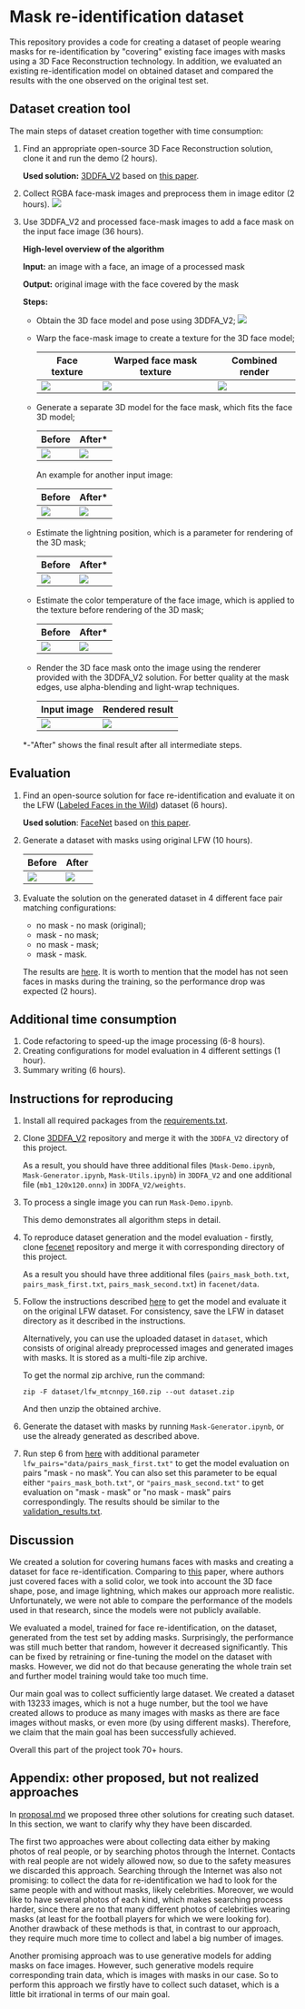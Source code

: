 # Mask re-identification dataset

This repository provides a code for creating a dataset of people wearing masks for re-identification by "covering" existing face images with masks using a 3D Face Reconstruction technology.
In addition, we evaluated an existing re-identification model on obtained dataset and compared the results with the one observed on the original test set.

## Dataset creation tool

The main steps of dataset creation together with time consumption:

  1. Find an appropriate open-source 3D Face Reconstruction solution, clone it and run the demo (2 hours).

     **Used solution:** [3DDFA_V2](https://github.com/cleardusk/3DDFA_V2) based on [this paper](https://arxiv.org/abs/2009.09960).

  2. Collect RGBA face-mask images and preprocess them in image editor (2 hours).
     ![](images/main/masks.png)

  3. Use 3DDFA_V2 and processed face-mask images to add a face mask on the input face image (36 hours).

     **High-level overview of the algorithm**

     **Input:** an image with a face, an image of a processed mask

     **Output:** original image with the face covered by the mask

     **Steps:**
      - Obtain the 3D face model and pose using 3DDFA_V2;
          ![](images/introduction/borat2.jpg)
      - Warp the face-mask image to create a texture for the 3D face model;

          |Face texture | Warped face mask texture| Combined render |
          |------|------| ------- |
          |![](images/main/uv_borat__texture.png) |![](images/main/uv_mask_400.png) |![](images/main/render_borat__blended_image_light_wrapping__default_model_400.png) |
      - Generate a separate 3D model for the face mask, which fits the face 3D model;

          |Before| After*|
          |------|------|
          |![](images/main/render_borat__blended_image_light_wrapping__default_model.png) |![](images/main/render_borat__blended_image_light_wrapping.png)|

          An example for another input image:

          |Before| After*|
          |------|------|
          |![](images/main/render_messi__blended_image_light_wrapping__default_model.png) |![](images/main/render_messi__blended_image_light_wrapping.png)|
      - Estimate the lightning position, which is a parameter for rendering of the 3D mask;

          |Before| After*|
          |------|------|
          |![](images/main/render_borat__blended_image_light_wrapping__default_light.png) |![](images/main/render_borat__blended_image_light_wrapping.png)|
      - Estimate the color temperature of the face image, which is applied to the texture before rendering of the 3D mask;

          |Before| After*|
          |------|------|
          |![](images/main/render_borat__blended_image_light_wrapping__default_color_temp.png) |![](images/main/render_borat__blended_image_light_wrapping.png)|
      - Render the 3D face mask onto the image using the renderer provided with the 3DDFA_V2 solution. For better quality at the mask edges, use alpha-blending and light-wrap techniques.

          |Input image| Rendered result|
          |------|------|
          |![](images/main/input_borat.png) |![](images/main/render_borat__blended_image_light_wrapping.png)|

       *-"After" shows the final result after all intermediate steps.

## Evaluation

  1. Find an open-source solution for face re-identification and evaluate it on the LFW ([Labeled Faces in the Wild](http://vis-www.cs.umass.edu/lfw/)) dataset (6 hours).

     **Used solution**: [FaceNet](https://github.com/davidsandberg/facenet) based on [this paper](https://arxiv.org/abs/1503.03832).

  2. Generate a dataset with masks using original LFW (10 hours).

     |Before| After|
     |------|------|
     |![](images/main/lfw_before.jpg) |![](images/main/lfw_after.jpg)|
  3. Evaluate the solution on the generated dataset in 4 different face pair matching configurations:
      * no mask - no mask (original);
      * mask - no mask;
      * no mask - mask;
      * mask - mask.

      The results are [here](validation_results.txt). It is worth to mention that the model has not seen faces in masks during the training, so the performance drop was expected (2 hours).

## Additional time consumption

  1. Code refactoring to speed-up the image processing (6-8 hours).
  2. Creating configurations for model evaluation in 4 different settings (1 hour).
  3. Summary writing (6 hours).

## Instructions for reproducing

  1. Install all required packages from the [requirements.txt](requirements.txt).
  2. Clone [3DDFA_V2](https://github.com/cleardusk/3DDFA_V2) repository and merge it with the `3DDFA_V2` directory of this project.

     As a result, you should have three additional files (`Mask-Demo.ipynb`, `Mask-Generator.ipynb`, `Mask-Utils.ipynb`) in `3DDFA_V2` and one additional file (`mb1_120x120.onnx`) in `3DDFA_V2/weights`.
  3. To process a single image you can run `Mask-Demo.ipynb`.

     This demo demonstrates all algorithm steps in detail.
  4. To reproduce dataset generation and the model evaluation - firstly, clone [fecenet](https://github.com/davidsandberg/facenet) repository and merge it with corresponding directory of this project.

     As a result you should have three additional files (`pairs_mask_both.txt`, `pairs_mask_first.txt`, `pairs_mask_second.txt`) in `facenet/data`.
  5. Follow the instructions described [here](https://github.com/davidsandberg/facenet/wiki/Validate-on-lfw) to get the model and evaluate it on the original LFW dataset. For consistency, save the LFW in dataset directory as it described in the instructions.

     Alternatively, you can use the uploaded dataset in `dataset`, which consists of original already preprocessed images and generated images with masks. It is stored as a multi-file zip archive.

     To get the normal zip archive, run the command:

     `zip -F dataset/lfw_mtcnnpy_160.zip --out dataset.zip`

     And then unzip the obtained archive.
  6. Generate the dataset with masks by running `Mask-Generator.ipynb`, or use the already generated as described above.
  7. Run step 6 from [here](https://github.com/davidsandberg/facenet/wiki/Validate-on-lfw) with additional parameter `lfw_pairs="data/pairs_mask_first.txt"` to get the model evaluation on pairs "mask - no mask". You can also set this parameter to be equal either `"pairs_mask_both.txt"`, or `"pairs_mask_second.txt"` to get evaluation on "mask - mask" or "no mask - mask" pairs correspondingly. The results should be similar to the [validation_results.txt](validation_results.txt).

## Discussion
We created a solution for covering humans faces with masks and creating a dataset for face re-identification. Comparing to [this](https://doi.org/10.6028/NIST.IR.8311) paper, where authors just covered faces with a solid color, we took into account the 3D face shape, pose, and image lightning, which makes our approach more realistic. Unfortunately, we were not able to compare the performance of the models used in that research, since the models were not publicly available.

We evaluated a model, trained for face re-identification, on the dataset, generated from the test set by adding masks. Surprisingly, the performance was still much better that random, however it decreased significantly. This can be fixed by retraining or fine-tuning the model on the dataset with masks. However, we did not do that because generating the whole train set and further model training would take too much time.

Our main goal was to collect sufficiently large dataset. We created a dataset with 13233 images, which is not a huge number, but the tool we have created allows to produce as many images with masks as there are face images without masks, or even more (by using different masks). Therefore, we claim that the main goal has been successfully achieved.

Overall this part of the project took 70+ hours.

## Appendix: other proposed, but not realized approaches

In [proposal.md](proposal.md) we proposed three other solutions for creating such dataset. In this section, we want to clarify why they have been discarded.

The first two approaches were about collecting data either by making photos of real people, or by searching photos through the Internet. Contacts with real people are not widely allowed now, so due to the safety measures we discarded this approach. Searching through the Internet was also not promising: to collect the data for re-identification we had to look for the same people with and without masks, likely celebrities. Moreover, we would like to have several photos of each kind, which makes searching process harder, since there are no that many different photos of celebrities wearing masks (at least for the football players for which we were looking for).
Another drawback of these methods is that, in contrast to our approach, they require much more time to collect and label a big number of images.

Another promising approach was to use generative models for adding masks on face images. However, such generative models require corresponding train data, which is images with masks in our case. So to perform this approach we firstly have to collect such dataset, which is a little bit irrational in terms of our main goal.
